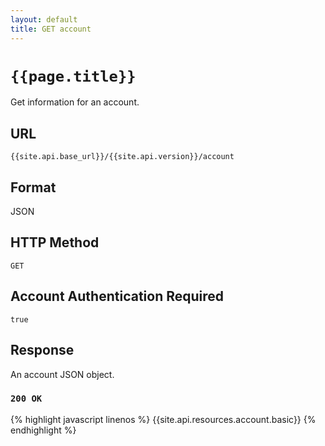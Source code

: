 ```yaml
---
layout: default
title: GET account
---
```

# `{{page.title}}`

Get information for an account.

## URL

`{{site.api.base_url}}/{{site.api.version}}/account`

## Format

JSON

## HTTP Method

`GET`

## Account Authentication Required

`true`

## Response

An account JSON object.

### `200 OK`

{% highlight javascript linenos %}
{{site.api.resources.account.basic}}
{% endhighlight %}

